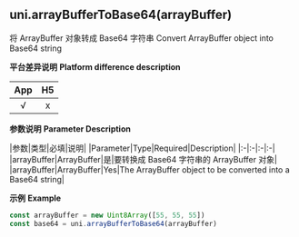 ## uni.arrayBufferToBase64(arrayBuffer)

将 ArrayBuffer 对象转成 Base64 字符串
Convert ArrayBuffer object into Base64 string

**平台差异说明**
**Platform difference description**

|App|H5|
|:-:|:-:|
|√|x|

**参数说明**
**Parameter Description**

|参数|类型|必填|说明|
|Parameter|Type|Required|Description|
|:-|:-|:-|:-|
|arrayBuffer|ArrayBuffer|是|要转换成 Base64 字符串的 ArrayBuffer 对象|
|arrayBuffer|ArrayBuffer|Yes|The ArrayBuffer object to be converted into a Base64 string|

**示例**
**Example**

```javascript
const arrayBuffer = new Uint8Array([55, 55, 55])
const base64 = uni.arrayBufferToBase64(arrayBuffer)
```